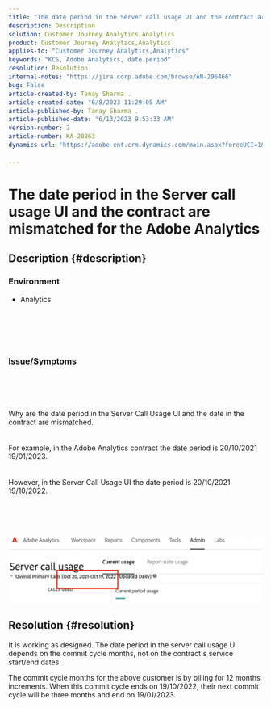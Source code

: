 ```yaml
---
title: "The date period in the Server call usage UI and the contract are mismatched for the Adobe Analytics"
description: Description
solution: Customer Journey Analytics,Analytics
product: Customer Journey Analytics,Analytics
applies-to: "Customer Journey Analytics,Analytics"
keywords: "KCS, Adobe Analytics, date period"
resolution: Resolution
internal-notes: "https://jira.corp.adobe.com/browse/AN-296466"
bug: False
article-created-by: Tanay Sharma .
article-created-date: "6/8/2023 11:29:05 AM"
article-published-by: Tanay Sharma .
article-published-date: "6/13/2023 9:53:33 AM"
version-number: 2
article-number: KA-20863
dynamics-url: "https://adobe-ent.crm.dynamics.com/main.aspx?forceUCI=1&pagetype=entityrecord&etn=knowledgearticle&id=718f0faa-ef05-ee11-8f6e-6045bd006b3d"

---
```

# The date period in the Server call usage UI and the contract are mismatched for the Adobe Analytics

## Description {#description}


### <b>Environment</b>

- Analytics

<br><br> <br><br>
### <b>Issue/Symptoms</b>
<br><br> <br><br>Why are the date period in the Server Call Usage UI and the date in the contract are mismatched. <br><br>
<br>For example, in the Adobe Analytics contract the date period is 20/10/2021   19/01/2023.<br><br>
<br>However, in the Server Call Usage UI the date period is 20/10/2021   19/10/2022.<br><br> <br><br> <br><br>![](assets/___728f0faa-ef05-ee11-8f6e-6045bd006b3d___.png)<br>

## Resolution {#resolution}


It is working as designed. The date period in the server call usage UI depends on the commit cycle months, not on the contract's service start/end dates.

The commit cycle months for the above customer is by billing for 12 months increments. When this commit cycle ends on 19/10/2022, their next commit cycle will be three months and end on 19/01/2023.
